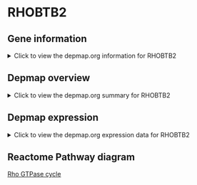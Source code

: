 <h1>RHOBTB2</h1>

<h2>Gene information</h2>
<details>
  <summary>Click to view the depmap.org information for RHOBTB2</summary>
  <iframe src="https://depmap.org/portal/gene/RHOBTB2?tab=about" style="border:none;width:100%;height:800px"></iframe>
</details>

<h2>Depmap overview</h2>
<details>
  <summary>Click to view the depmap.org summary for RHOBTB2</summary>
  <iframe src="https://depmap.org/portal/gene/RHOBTB2?tab=overview" style="border:none;width:100%;height:800px"></iframe>
</details>

<h2>Depmap expression</h2>
<details>
  <summary>Click to view the depmap.org expression data for RHOBTB2</summary>
  <iframe src="https://depmap.org/portal/gene/RHOBTB2?tab=characterization" style="border:none;width:100%;height:800px"></iframe>
</details>



<h2>Reactome Pathway diagram</h2>
<a href="https://reactome.org/PathwayBrowser/#/R-HSA-194840" target="_BLANK">Rho GTPase cycle</a>



